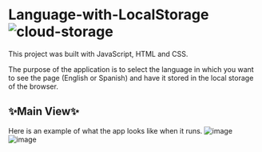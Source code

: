 # Language-with-LocalStorage ![cloud-storage](https://github.com/DarielEGM/Language-with-LocalStorage/assets/123778387/9e26fd74-ab89-4334-be3d-f87602b49067)

This project was built with JavaScript, HTML and CSS.

The purpose of the application is to select the language in which you want to see the page (English or Spanish) and have it stored in the local storage of the browser.

## ✨**Main View**✨

Here is an example of what the app looks like when it runs.
![image](https://github.com/DarielEGM/Language-with-LocalStorage/assets/123778387/53a6d5a0-104d-48b0-9304-79fc8a8fbd63)
![image](https://github.com/DarielEGM/Language-with-LocalStorage/assets/123778387/94063d73-aa09-4b01-950a-5b4b1f28c990)
